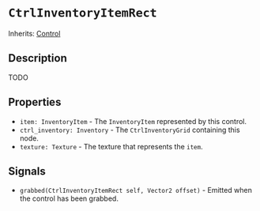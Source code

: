 # `CtrlInventoryItemRect`

Inherits: [Control](https://docs.godotengine.org/en/stable/classes/class_control.html)

## Description

TODO

## Properties

* `item: InventoryItem` - The `InventoryItem` represented by this control.
* `ctrl_inventory: Inventory` - The `CtrlInventoryGrid` containing this node.
* `texture: Texture` - The texture that represents the `item`.

## Signals

* `grabbed(CtrlInventoryItemRect self, Vector2 offset)` - Emitted when the control has been grabbed.
